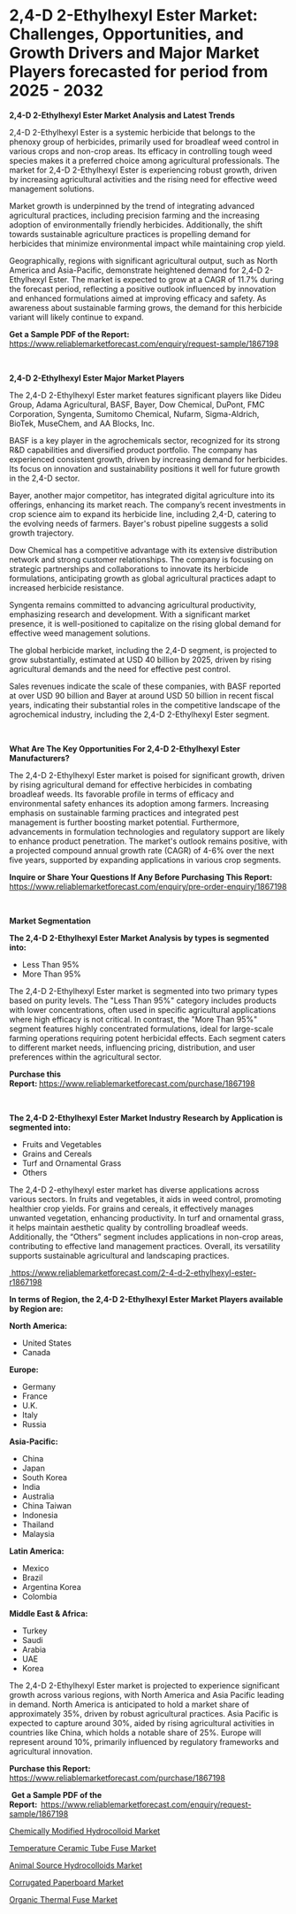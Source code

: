 <p><h1>2,4-D 2-Ethylhexyl Ester Market: Challenges, Opportunities, and Growth Drivers and Major Market Players forecasted for period from 2025 - 2032</h1></p><p><strong>2,4-D 2-Ethylhexyl Ester Market Analysis and Latest Trends</strong></p>
<p><p>2,4-D 2-Ethylhexyl Ester is a systemic herbicide that belongs to the phenoxy group of herbicides, primarily used for broadleaf weed control in various crops and non-crop areas. Its efficacy in controlling tough weed species makes it a preferred choice among agricultural professionals. The market for 2,4-D 2-Ethylhexyl Ester is experiencing robust growth, driven by increasing agricultural activities and the rising need for effective weed management solutions.</p><p>Market growth is underpinned by the trend of integrating advanced agricultural practices, including precision farming and the increasing adoption of environmentally friendly herbicides. Additionally, the shift towards sustainable agriculture practices is propelling demand for herbicides that minimize environmental impact while maintaining crop yield.</p><p>Geographically, regions with significant agricultural output, such as North America and Asia-Pacific, demonstrate heightened demand for 2,4-D 2-Ethylhexyl Ester. The market is expected to grow at a CAGR of 11.7% during the forecast period, reflecting a positive outlook influenced by innovation and enhanced formulations aimed at improving efficacy and safety. As awareness about sustainable farming grows, the demand for this herbicide variant will likely continue to expand.</p></p>
<p><strong>Get a Sample PDF of the Report:&nbsp;</strong> <a href="https://www.reliablemarketforecast.com/enquiry/request-sample/1867198?utm_campaign=2011&utm_medium=2&utm_source=Github&utm_content=ia&utm_term=10012025&utm_id=24-d-2-ethylhexyl-ester">https://www.reliablemarketforecast.com/enquiry/request-sample/1867198</a></p>
<p>&nbsp;</p>
<p><strong>2,4-D 2-Ethylhexyl Ester Major Market Players</strong></p>
<p><p>The 2,4-D 2-Ethylhexyl Ester market features significant players like Dideu Group, Adama Agricultural, BASF, Bayer, Dow Chemical, DuPont, FMC Corporation, Syngenta, Sumitomo Chemical, Nufarm, Sigma-Aldrich, BioTek, MuseChem, and AA Blocks, Inc. </p><p>BASF is a key player in the agrochemicals sector, recognized for its strong R&D capabilities and diversified product portfolio. The company has experienced consistent growth, driven by increasing demand for herbicides. Its focus on innovation and sustainability positions it well for future growth in the 2,4-D sector.</p><p>Bayer, another major competitor, has integrated digital agriculture into its offerings, enhancing its market reach. The company’s recent investments in crop science aim to expand its herbicide line, including 2,4-D, catering to the evolving needs of farmers. Bayer's robust pipeline suggests a solid growth trajectory.</p><p>Dow Chemical has a competitive advantage with its extensive distribution network and strong customer relationships. The company is focusing on strategic partnerships and collaborations to innovate its herbicide formulations, anticipating growth as global agricultural practices adapt to increased herbicide resistance.</p><p>Syngenta remains committed to advancing agricultural productivity, emphasizing research and development. With a significant market presence, it is well-positioned to capitalize on the rising global demand for effective weed management solutions.</p><p>The global herbicide market, including the 2,4-D segment, is projected to grow substantially, estimated at USD 40 billion by 2025, driven by rising agricultural demands and the need for effective pest control. </p><p>Sales revenues indicate the scale of these companies, with BASF reported at over USD 90 billion and Bayer at around USD 50 billion in recent fiscal years, indicating their substantial roles in the competitive landscape of the agrochemical industry, including the 2,4-D 2-Ethylhexyl Ester segment.</p></p>
<p>&nbsp;</p>
<p><strong>What Are The Key Opportunities For 2,4-D 2-Ethylhexyl Ester Manufacturers?</strong></p>
<p><p>The 2,4-D 2-Ethylhexyl Ester market is poised for significant growth, driven by rising agricultural demand for effective herbicides in combating broadleaf weeds. Its favorable profile in terms of efficacy and environmental safety enhances its adoption among farmers. Increasing emphasis on sustainable farming practices and integrated pest management is further boosting market potential. Furthermore, advancements in formulation technologies and regulatory support are likely to enhance product penetration. The market's outlook remains positive, with a projected compound annual growth rate (CAGR) of 4-6% over the next five years, supported by expanding applications in various crop segments.</p></p>
<p><strong>Inquire or Share Your Questions If Any Before Purchasing This Report:</strong> <a href="https://www.reliablemarketforecast.com/enquiry/pre-order-enquiry/1867198?utm_campaign=2011&utm_medium=2&utm_source=Github&utm_content=ia&utm_term=10012025&utm_id=24-d-2-ethylhexyl-ester">https://www.reliablemarketforecast.com/enquiry/pre-order-enquiry/1867198</a></p>
<p>&nbsp;</p>
<p><strong>Market Segmentation</strong></p>
<p><strong>The 2,4-D 2-Ethylhexyl Ester Market Analysis by types is segmented into:</strong></p>
<p><ul><li>Less Than 95%</li><li>More Than 95%</li></ul></p>
<p><p>The 2,4-D 2-Ethylhexyl Ester market is segmented into two primary types based on purity levels. The "Less Than 95%" category includes products with lower concentrations, often used in specific agricultural applications where high efficacy is not critical. In contrast, the "More Than 95%" segment features highly concentrated formulations, ideal for large-scale farming operations requiring potent herbicidal effects. Each segment caters to different market needs, influencing pricing, distribution, and user preferences within the agricultural sector.</p></p>
<p><strong>Purchase this Report:&nbsp;</strong><a href="https://www.reliablemarketforecast.com/purchase/1867198?utm_campaign=2011&utm_medium=2&utm_source=Github&utm_content=ia&utm_term=10012025&utm_id=24-d-2-ethylhexyl-ester">https://www.reliablemarketforecast.com/purchase/1867198</a></p>
<p>&nbsp;</p>
<p><strong>The 2,4-D 2-Ethylhexyl Ester Market Industry Research by Application is segmented into:</strong></p>
<p><ul><li>Fruits and Vegetables</li><li>Grains and Cereals</li><li>Turf and Ornamental Grass</li><li>Others</li></ul></p>
<p><p>The 2,4-D 2-ethylhexyl ester market has diverse applications across various sectors. In fruits and vegetables, it aids in weed control, promoting healthier crop yields. For grains and cereals, it effectively manages unwanted vegetation, enhancing productivity. In turf and ornamental grass, it helps maintain aesthetic quality by controlling broadleaf weeds. Additionally, the “Others” segment includes applications in non-crop areas, contributing to effective land management practices. Overall, its versatility supports sustainable agricultural and landscaping practices.</p></p>
<p><a href="https://www.reliablemarketforecast.com/2-4-d-2-ethylhexyl-ester-r1867198?utm_campaign=2011&utm_medium=2&utm_source=Github&utm_content=ia&utm_term=10012025&utm_id=24-d-2-ethylhexyl-ester">&nbsp;https://www.reliablemarketforecast.com/2-4-d-2-ethylhexyl-ester-r1867198</a></p>
<p><strong>In terms of Region, the 2,4-D 2-Ethylhexyl Ester Market Players available by Region are:</strong></p>
<p>
    <p> <strong> North America: </strong>
        <ul>
            <li>United States</li>
            <li>Canada</li>
        </ul>
        </p> 
    <p> <strong> Europe: </strong>
        <ul>
            <li>Germany</li>
            <li>France</li>
            <li>U.K.</li>
            <li>Italy</li>
            <li>Russia</li>
        </ul>
        </p> 
    <p> <strong> Asia-Pacific: </strong>
        <ul>
            <li>China</li>
            <li>Japan</li>
            <li>South Korea</li>
            <li>India</li>
            <li>Australia</li>
            <li>China Taiwan</li>
            <li>Indonesia</li>
            <li>Thailand</li>
            <li>Malaysia</li>
        </ul>
        </p> 
    <p> <strong> Latin America: </strong>
        <ul>
            <li>Mexico</li>
            <li>Brazil</li>
            <li>Argentina Korea</li>
            <li>Colombia</li>
        </ul>
        </p> 
    <p> <strong> Middle East & Africa: </strong>
        <ul>
            <li>Turkey</li>
            <li>Saudi</li>
            <li>Arabia</li>
            <li>UAE</li>
            <li>Korea</li>
        </ul>
    </p>
    </p>
<p><p>The 2,4-D 2-Ethylhexyl Ester market is projected to experience significant growth across various regions, with North America and Asia Pacific leading in demand. North America is anticipated to hold a market share of approximately 35%, driven by robust agricultural practices. Asia Pacific is expected to capture around 30%, aided by rising agricultural activities in countries like China, which holds a notable share of 25%. Europe will represent around 10%, primarily influenced by regulatory frameworks and agricultural innovation.</p></p>
<p><strong>Purchase this Report: </strong><a href="https://www.reliablemarketforecast.com/purchase/1867198?utm_campaign=2011&utm_medium=2&utm_source=Github&utm_content=ia&utm_term=10012025&utm_id=24-d-2-ethylhexyl-ester">https://www.reliablemarketforecast.com/purchase/1867198</a></p>
<p>&nbsp;<strong>Get a Sample PDF of the Report:&nbsp;&nbsp;</strong><a href="https://www.reliablemarketforecast.com/enquiry/request-sample/1867198?utm_campaign=2011&utm_medium=2&utm_source=Github&utm_content=ia&utm_term=10012025&utm_id=24-d-2-ethylhexyl-ester">https://www.reliablemarketforecast.com/enquiry/request-sample/1867198</a></p>
<p><strong></strong></p>
<p><p><a href="https://www.linkedin.com/pulse/chemically-modified-hydrocolloid-market-innovations-trends-zashf?utm_campaign=2011&utm_medium=2&utm_source=Github&utm_content=ia&utm_term=10012025&utm_id=24-d-2-ethylhexyl-ester">Chemically Modified Hydrocolloid Market</a></p><p><a href="https://www.linkedin.com/pulse/revenue-market-trends-temperature-ceramic-tube-fuse-projected-zzxnf?utm_campaign=2011&utm_medium=2&utm_source=Github&utm_content=ia&utm_term=10012025&utm_id=24-d-2-ethylhexyl-ester">Temperature Ceramic Tube Fuse Market</a></p><p><a href="https://www.linkedin.com/pulse/animal-source-hydrocolloids-market-outlook-2025-2032-trends-1ngjf?utm_campaign=2011&utm_medium=2&utm_source=Github&utm_content=ia&utm_term=10012025&utm_id=24-d-2-ethylhexyl-ester">Animal Source Hydrocolloids Market</a></p><p><a href="https://www.linkedin.com/pulse/growth-revenue-projections-corrugated-paperboard-market-122-msfgf?utm_campaign=2011&utm_medium=2&utm_source=Github&utm_content=ia&utm_term=10012025&utm_id=24-d-2-ethylhexyl-ester">Corrugated Paperboard Market</a></p><p><a href="https://www.linkedin.com/pulse/organic-thermal-fuse-market-trends-focusing-insight-forecast-wuehf?utm_campaign=2011&utm_medium=2&utm_source=Github&utm_content=ia&utm_term=10012025&utm_id=24-d-2-ethylhexyl-ester">Organic Thermal Fuse Market</a></p></p>